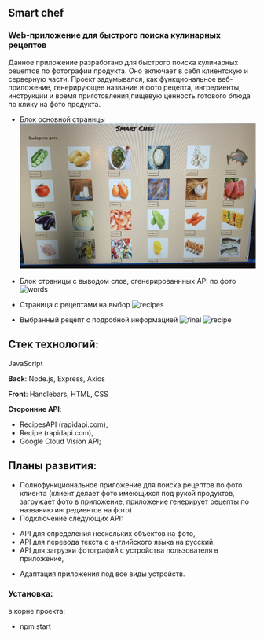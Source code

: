 ## Smart chef

### Web-приложение для быстрого поиска кулинарных рецептов

Данное приложение разработано для быстрого поиска кулинарных рецептов по фотографии продукта. Оно включает в себя клиентскую и серверную части. Проект задумывался, как функциональное веб-приложение, генерирующее название и фото рецепта, ингредиенты, инструкции и время приготовления,пищевую ценность готового блюда по клику на фото продукта.

- Блок основной страницы
![main](/images/main.jpeg)

- Блок страницы с выводом слов, сгенерированнных API по фото
![words](/images/words.jpeg)

- Страница с рецептами на выбор
![recipes](/images/recipes.jpeg)

- Выбранный рецепт с подробной информацией
![final](/images/final.jpeg)
![recipe](/images/recipe.jpeg)

## Стек технологий:
JavaScript

**Back**: Node.js, Express, Axios

**Front**: Handlebars, HTML, CSS

**Сторонние API**: 
- RecipesAPI (rapidapi.com),
- Recipe (rapidapi.com),
- Google Cloud Vision API;

## Планы развития:
* Полнофункциональное приложение для поиска рецептов по фото клиента (клиент делает фото имеющихся под рукой продуктов, загружает фото в приложение, приложение генерирует рецепты по названию ингредиентов на фото)
* Подключение следующих API: 
- API для определения нескольких объектов на фото,
- API для перевода текста с английского языка на русский,
- API для загрузки фотографий с устройства пользователя в приложение,
* Адаптация приложения под все виды устройств.

### Установка:
в корне проекта:
* npm start
